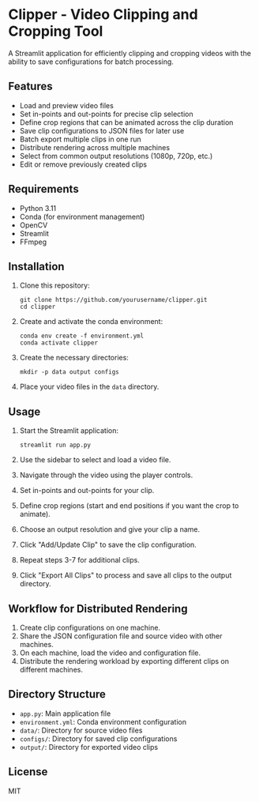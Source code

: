 # Clipper - Video Clipping and Cropping Tool

A Streamlit application for efficiently clipping and cropping videos with the ability to save configurations for batch processing.

## Features

- Load and preview video files
- Set in-points and out-points for precise clip selection
- Define crop regions that can be animated across the clip duration
- Save clip configurations to JSON files for later use
- Batch export multiple clips in one run
- Distribute rendering across multiple machines
- Select from common output resolutions (1080p, 720p, etc.)
- Edit or remove previously created clips

## Requirements

- Python 3.11
- Conda (for environment management)
- OpenCV
- Streamlit
- FFmpeg

## Installation

1. Clone this repository:

   ```
   git clone https://github.com/yourusername/clipper.git
   cd clipper
   ```

2. Create and activate the conda environment:

   ```
   conda env create -f environment.yml
   conda activate clipper
   ```

3. Create the necessary directories:

   ```
   mkdir -p data output configs
   ```

4. Place your video files in the `data` directory.

## Usage

1. Start the Streamlit application:

   ```
   streamlit run app.py
   ```

2. Use the sidebar to select and load a video file.

3. Navigate through the video using the player controls.

4. Set in-points and out-points for your clip.

5. Define crop regions (start and end positions if you want the crop to animate).

6. Choose an output resolution and give your clip a name.

7. Click "Add/Update Clip" to save the clip configuration.

8. Repeat steps 3-7 for additional clips.

9. Click "Export All Clips" to process and save all clips to the output directory.

## Workflow for Distributed Rendering

1. Create clip configurations on one machine.
2. Share the JSON configuration file and source video with other machines.
3. On each machine, load the video and configuration file.
4. Distribute the rendering workload by exporting different clips on different machines.

## Directory Structure

- `app.py`: Main application file
- `environment.yml`: Conda environment configuration
- `data/`: Directory for source video files
- `configs/`: Directory for saved clip configurations
- `output/`: Directory for exported video clips

## License

MIT
